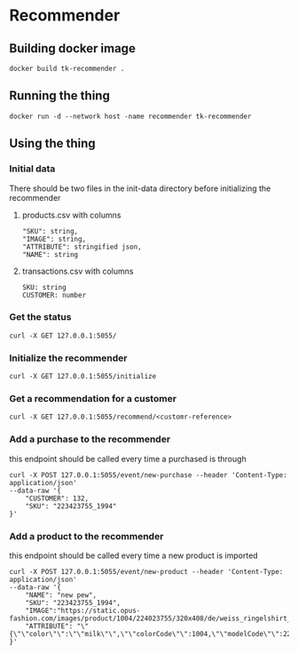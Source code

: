 # Recommender

## Building docker image
````
docker build tk-recommender .
````

## Running the thing
````
docker run -d --network host -name recommender tk-recommender
````

## Using the thing
### Initial data
There should be two files in the init-data directory before initializing the recommender

1. products.csv with columns
    ````
    "SKU": string,
    "IMAGE": string,
    "ATTRIBUTE": stringified json,
    "NAME": string
    ````
2. transactions.csv with columns
    ````
    SKU: string
    CUSTOMER: number
    ````

### Get the status
```
curl -X GET 127.0.0.1:5055/
```
### Initialize the recommender
```
curl -X GET 127.0.0.1:5055/initialize
```
### Get a recommendation for a customer
```
curl -X GET 127.0.0.1:5055/recommend/<customr-reference>
```

### Add a purchase to the recommender
this endpoint should be called every time a purchased is through
```
curl -X POST 127.0.0.1:5055/event/new-purchase --header 'Content-Type: application/json'
--data-raw '{
    "CUSTOMER": 132,
    "SKU": "223423755_1994"
}'
```


### Add a product to the recommender
this endpoint should be called every time a new product is imported
```
curl -X POST 127.0.0.1:5055/event/new-product --header 'Content-Type: application/json'
--data-raw '{
    "NAME": "new pew",
    "SKU": "223423755_1994",
    "IMAGE":"https://static.opus-fashion.com/images/product/1004/224023755/320x408/de/weiss_ringelshirt_damen_svonny_opus_1004.jpg",
    "ATTRIBUTE": "\"{\"\"color\"\":\"\"milk\"\",\"\"colorCode\"\":1004,\"\"modelCode\"\":224023755,\"\"label\"\":\"\"Svonny\"\",\"\"brand\"\":\"\"OPUS\"\",\"\"keywordCategory\"\":20}\""
}'
```